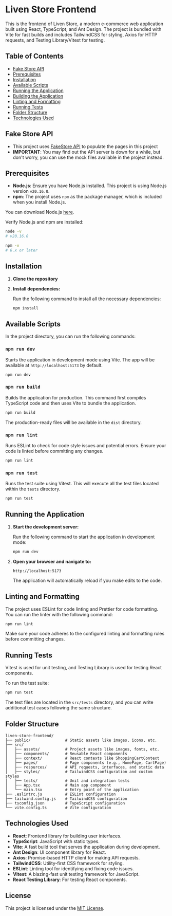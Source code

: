 
# Liven Store Frontend

This is the frontend of Liven Store, a modern e-commerce web application built using React, TypeScript, and Ant Design. The project is bundled with Vite for fast builds and includes TailwindCSS for styling, Axios for HTTP requests, and Testing Library/Vitest for testing.

## Table of Contents

- [Fake Store API](#fake-store-api)
- [Prerequisites](#prerequisites)
- [Installation](#installation)
- [Available Scripts](#available-scripts)
- [Running the Application](#running-the-application)
- [Building the Application](#building-the-application)
- [Linting and Formatting](#linting-and-formatting)
- [Running Tests](#running-tests)
- [Folder Structure](#folder-structure)
- [Technologies Used](#technologies-used)


## Fake Store API

- This project uses [FakeStore API](https://fakestoreapi.com/) to populate the pages in this project
- **IMPORTANT**: You may find out the API server is down for a while, but don't worry, you can use the mock files available in the project instead.



## Prerequisites

- **Node.js**: Ensure you have Node.js installed. This project is using Node.js version `v20.16.0`.
- **npm**: The project uses `npm` as the package manager, which is included when you install Node.js.

You can download Node.js [here](https://nodejs.org/en).

Verify Node.js and npm are installed:

```bash
node -v
# v20.16.0

npm -v
# 6.x or later
```

## Installation

1. **Clone the repository**
2. **Install dependencies:**

   Run the following command to install all the necessary dependencies:

   ```bash
   npm install
   ```

## Available Scripts

In the project directory, you can run the following commands:

### `npm run dev`

Starts the application in development mode using Vite. The app will be available at `http://localhost:5173` by default.

```bash
npm run dev
```

### `npm run build`

Builds the application for production. This command first compiles TypeScript code and then uses Vite to bundle the application.

```bash
npm run build
```

The production-ready files will be available in the `dist` directory.

### `npm run lint`

Runs ESLint to check for code style issues and potential errors. Ensure your code is linted before committing any changes.

```bash
npm run lint
```

### `npm run test`

Runs the test suite using Vitest. This will execute all the test files located within the `tests` directory.

```bash
npm run test
```

## Running the Application

1. **Start the development server:**

   Run the following command to start the application in development mode:

   ```bash
   npm run dev
   ```

2. **Open your browser and navigate to:**

   ```
   http://localhost:5173
   ```

   The application will automatically reload if you make edits to the code.

## Linting and Formatting

The project uses ESLint for code linting and Prettier for code formatting. You can run the linter with the following command:

```bash
npm run lint
```

Make sure your code adheres to the configured linting and formatting rules before committing changes.

## Running Tests

Vitest is used for unit testing, and Testing Library is used for testing React components.

To run the test suite:

```bash
npm run test
```

The test files are located in the `src/tests` directory, and you can write additional test cases following the same structure.

## Folder Structure

```
liven-store-frontend/
├── public/               # Static assets like images, icons, etc.
├── src/
│   ├── assets/           # Project assets like images, fonts, etc.
│   ├── components/       # Reusable React components
│   ├── context/          # React contexts like ShoppingCartContext
│   ├── pages/            # Page components (e.g., HomePage, CartPage)
│   ├── resources/        # API requests, interfaces, and static data
│   ├── styles/           # TailwindCSS configuration and custom styles
│   ├── tests/            # Unit and integration tests
│   ├── App.tsx           # Main app component
│   └── main.tsx          # Entry point of the application
├── .eslintrc.js          # ESLint configuration
├── tailwind.config.js    # TailwindCSS configuration
├── tsconfig.json         # TypeScript configuration
└── vite.config.ts        # Vite configuration
```

## Technologies Used

- **React**: Frontend library for building user interfaces.
- **TypeScript**: JavaScript with static types.
- **Vite**: A fast build tool that serves the application during development.
- **Ant Design**: UI component library for React.
- **Axios**: Promise-based HTTP client for making API requests.
- **TailwindCSS**: Utility-first CSS framework for styling.
- **ESLint**: Linting tool for identifying and fixing code issues.
- **Vitest**: A blazing-fast unit testing framework for JavaScript.
- **React Testing Library**: For testing React components.

## License

This project is licensed under the [MIT License](LICENSE).

